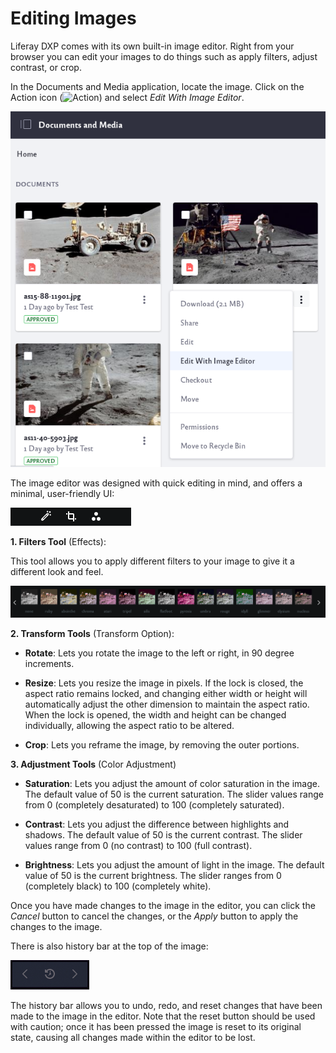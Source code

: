 # Editing Images

Liferay DXP comes with its own built-in 
image editor. Right from your browser you can edit your images to do things such as apply filters, adjust contrast, or crop.


In the Documents and Media application, locate the image. Click on the Action icon (![Action](../../../images/icon-options.png)) and select *Edit With Image Editor*. 

![](editing-images/images/01.png)

The image editor was designed with quick editing in mind, and offers a minimal, user-friendly UI:

![](editing-images/images/02.png)

**1. Filters Tool** (Effects):

This tool allows you to apply different filters to your image to give it a different look and feel.

![](editing-images/images/03.png)

**2. Transform Tools** (Transform Option):

* **Rotate**: Lets you rotate the image to the left or right, in 90 degree increments.

* **Resize**: Lets you resize the image in pixels. If the lock is closed, the aspect ratio remains locked, and changing either width or height will automatically adjust the other dimension to maintain the aspect ratio. When the lock is opened, the width and height can be changed individually, allowing the aspect ratio to be altered.  

* **Crop**: Lets you reframe the image, by removing the outer portions.

**3. Adjustment Tools** (Color Adjustment)

* **Saturation**: Lets you adjust the amount of color saturation in the image. The default value of 50 is the current saturation. The slider values range from 0 (completely desaturated) to 100 (completely saturated).

* **Contrast**: Lets you adjust the difference between highlights and shadows. The default value of 50 is the current contrast. The slider values range from 0 (no contrast) to 100 (full contrast).

* **Brightness**: Lets you adjust the amount of light in the image. The default value of 50 is the current brightness. The slider ranges from 0 (completely black) to 100 (completely white).

Once you have made changes to the image in the editor, you can click the *Cancel* button to cancel the changes, or the *Apply* button to apply the changes to the image. 

There is also history bar at the top of the image:

![](editing-images/images/04.png)

The history bar allows you to undo, redo, and reset changes that have been made to the image in the editor. Note that the reset button should be used with caution; once it has been pressed the image is reset to its original state, causing all changes made within the editor to be lost.